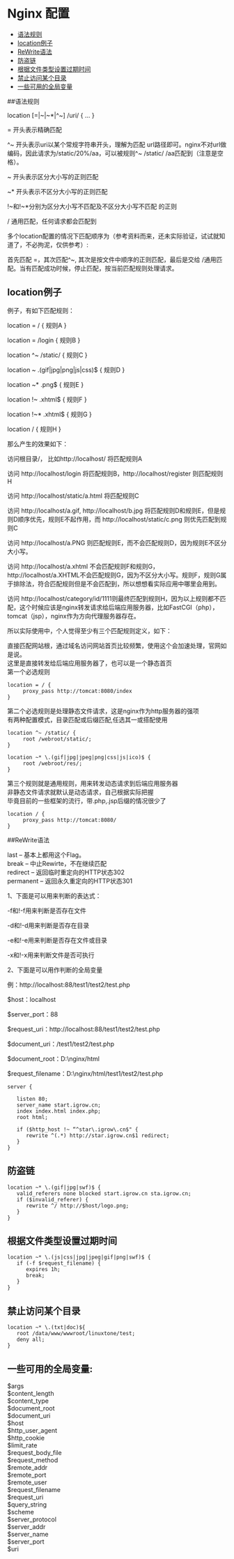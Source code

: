 # Nginx 配置

* [语法规则](#语法规则)
* [location例子](#location例子)
* [ReWrite语法](#rewrite语法)
* [防盗链](#防盗链)
* [根据文件类型设置过期时间](#根据文件类型设置过期时间)
* [禁止访问某个目录](#禁止访问某个目录)
* [一些可用的全局变量](#一些可用的全局变量)

##语法规则

location [=|~|~*|^~] /uri/ { … }

= 开头表示精确匹配  

^~ 开头表示uri以某个常规字符串开头，理解为匹配 url路径即可。nginx不对url做编码，因此请求为/static/20%/aa，可以被规则^~ /static/ /aa匹配到（注意是空格）。  

~ 开头表示区分大小写的正则匹配  

~*  开头表示不区分大小写的正则匹配  

!~和!~*分别为区分大小写不匹配及不区分大小写不匹配 的正则  

/ 通用匹配，任何请求都会匹配到  

多个location配置的情况下匹配顺序为（参考资料而来，还未实际验证，试试就知道了，不必拘泥，仅供参考）:  

首先匹配 =，其次匹配^~, 其次是按文件中顺序的正则匹配，最后是交给 /通用匹配。当有匹配成功时候，停止匹配，按当前匹配规则处理请求。  

## location例子  

例子，有如下匹配规则：  

location = / {   规则A  }  

location = /login {   规则B }  

location ^~ /static/ {   规则C   }  

location ~ \.(gif|jpg|png|js|css)$ { 规则D }

location ~* \.png$ {  规则E  }

location !~ \.xhtml$ { 规则F }

location !~* \.xhtml$ { 规则G }

location / { 规则H }

那么产生的效果如下：  

访问根目录/， 比如http://localhost/ 将匹配规则A  

访问 http://localhost/login 将匹配规则B，http://localhost/register 则匹配规则H  

访问 http://localhost/static/a.html 将匹配规则C  

访问 http://localhost/a.gif, http://localhost/b.jpg 将匹配规则D和规则E，但是规则D顺序优先，规则E不起作用，而 http://localhost/static/c.png 则优先匹配到规则C  

访问 http://localhost/a.PNG 则匹配规则E，而不会匹配规则D，因为规则E不区分大小写。  

访问 http://localhost/a.xhtml 不会匹配规则F和规则G，http://localhost/a.XHTML不会匹配规则G，因为不区分大小写。规则F，规则G属于排除法，符合匹配规则但是不会匹配到，所以想想看实际应用中哪里会用到。  

访问 http://localhost/category/id/1111则最终匹配到规则H，因为以上规则都不匹配，这个时候应该是nginx转发请求给后端应用服务器，比如FastCGI（php），tomcat（jsp），nginx作为方向代理服务器存在。  

所以实际使用中，个人觉得至少有三个匹配规则定义，如下：

直接匹配网站根，通过域名访问网站首页比较频繁，使用这个会加速处理，官网如是说。  
这里是直接转发给后端应用服务器了，也可以是一个静态首页  
第一个必选规则  
<pre><code>location = / {  
    &emsp;proxy_pass http://tomcat:8080/index  
}</code></pre>
第二个必选规则是处理静态文件请求，这是nginx作为http服务器的强项  
有两种配置模式，目录匹配或后缀匹配,任选其一或搭配使用  
<pre><code>location ^~ /static/ {  
    &emsp;root /webroot/static/;  
}  </code></pre>
<pre><code>location ~* \.(gif|jpg|jpeg|png|css|js|ico)$ {  
    &emsp;root /webroot/res/;  
} </code></pre> 
第三个规则就是通用规则，用来转发动态请求到后端应用服务器  
非静态文件请求就默认是动态请求，自己根据实际把握  
毕竟目前的一些框架的流行，带.php,.jsp后缀的情况很少了  
<pre><code>location / {  
    &emsp;proxy_pass http://tomcat:8080/  
}</code></pre> 

##ReWrite语法

last – 基本上都用这个Flag。  
break – 中止Rewirte，不在继续匹配  
redirect – 返回临时重定向的HTTP状态302  
permanent – 返回永久重定向的HTTP状态301  

1、下面是可以用来判断的表达式：  

-f和!-f用来判断是否存在文件  

-d和!-d用来判断是否存在目录  

-e和!-e用来判断是否存在文件或目录  

-x和!-x用来判断文件是否可执行  

2、下面是可以用作判断的全局变量  

例：http://localhost:88/test1/test2/test.php  

$host：localhost  

$server_port：88  

$request_uri：http://localhost:88/test1/test2/test.php  

$document_uri：/test1/test2/test.php  

$document_root：D:\nginx/html  

$request_filename：D:\nginx/html/test1/test2/test.php  

<pre><code>server {  

  &emsp;listen 80;  
  &emsp;server_name start.igrow.cn;  
  &emsp;index index.html index.php;  
  &emsp;root html;  
  
  &emsp;if ($http_host !~ “^star\.igrow\.cn$&quot {  
    &emsp;&emsp;rewrite ^(.*) http://star.igrow.cn$1 redirect;  
  &emsp;}  
}  </code></pre> 

## 防盗链

<pre><code>location ~* \.(gif|jpg|swf)$ {  
  &emsp;valid_referers none blocked start.igrow.cn sta.igrow.cn;  
  &emsp;if ($invalid_referer) {  
    &emsp;&emsp;rewrite ^/ http://$host/logo.png;  
  &emsp;}  
}  </code></pre> 

## 根据文件类型设置过期时间

<pre><code>location ~* \.(js|css|jpg|jpeg|gif|png|swf)$ {  
  &emsp;if (-f $request_filename) {  
    &emsp;&emsp;expires 1h;  
    &emsp;&emsp;break;  
 &emsp; }  
}  </code></pre> 

## 禁止访问某个目录  

<pre><code>location ~* \.(txt|doc)${  
  &emsp;root /data/www/wwwroot/linuxtone/test;  
  &emsp;deny all;  
}  </code></pre> 

## 一些可用的全局变量:

$args  
$content_length  
$content_type  
$document_root  
$document_uri  
$host  
$http_user_agent  
$http_cookie  
$limit_rate  
$request_body_file  
$request_method  
$remote_addr  
$remote_port  
$remote_user  
$request_filename  
$request_uri  
$query_string  
$scheme  
$server_protocol  
$server_addr  
$server_name  
$server_port  
$uri  
